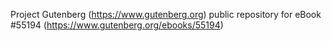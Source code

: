 Project Gutenberg (https://www.gutenberg.org) public repository for
eBook #55194 (https://www.gutenberg.org/ebooks/55194)
